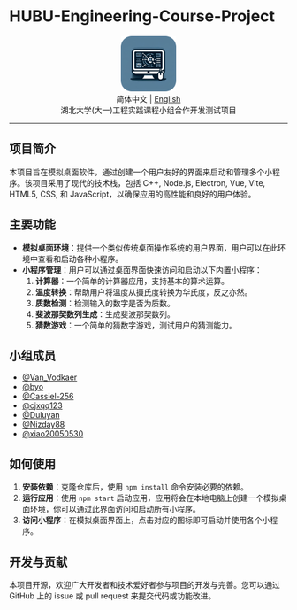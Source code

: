 # HUBU-Engineering-Course-Project

<div align="center">
  <img src="Logo.png" alt="HUBU-Engineering-Course-Project Logo" width="100"/>
  <br>
  <span>简体中文 | <a href="README-en_US.md">English</a></span>
  <br>
  湖北大学(大一)工程实践课程小组合作开发测试项目
</div>

---

## 项目简介

本项目旨在模拟桌面软件，通过创建一个用户友好的界面来启动和管理多个小程序。该项目采用了现代的技术栈，包括 C++, Node.js, Electron, Vue, Vite, HTML5, CSS, 和 JavaScript，以确保应用的高性能和良好的用户体验。

## 主要功能

- **模拟桌面环境**：提供一个类似传统桌面操作系统的用户界面，用户可以在此环境中查看和启动各种小程序。
- **小程序管理**：用户可以通过桌面界面快速访问和启动以下内置小程序：
  1. **计算器**：一个简单的计算器应用，支持基本的算术运算。
  2. **温度转换**：帮助用户将温度从摄氏度转换为华氏度，反之亦然。
  3. **质数检测**：检测输入的数字是否为质数。
  4. **斐波那契数列生成**：生成斐波那契数列。
  5. **猜数游戏**：一个简单的猜数字游戏，测试用户的猜测能力。

## 小组成员
- [@Van_Vodkaer](https://github.com/VanVodkaer)
- [@byo](https://github.com/byolio)
- [@Cassiel-256](https://github.com/Cassiel-256)
- [@cjxqq123](https://github.com/cjxqq123)
- [@Duluyan](https://github.com/Duluyan)
- [@Nizday88](https://github.com/Nizday88)
- [@xiao20050530](https://github.com/xiao20050530)

## 如何使用

1. **安装依赖**：克隆仓库后，使用 `npm install` 命令安装必要的依赖。
2. **运行应用**：使用 `npm start` 启动应用，应用将会在本地电脑上创建一个模拟桌面环境，你可以通过此界面访问和启动所有小程序。
3. **访问小程序**：在模拟桌面界面上，点击对应的图标即可启动并使用各个小程序。

## 开发与贡献

本项目开源，欢迎广大开发者和技术爱好者参与项目的开发与完善。您可以通过 GitHub 上的 issue 或 pull request 来提交代码或功能改进。
